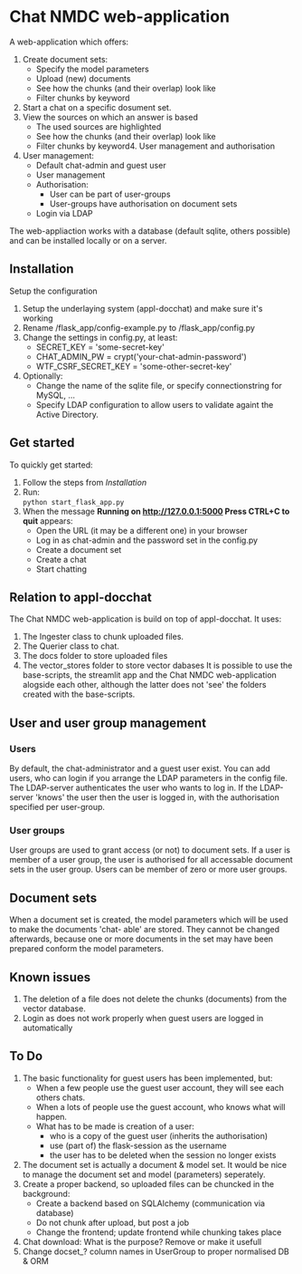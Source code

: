 # Chat NMDC web-application
A web-application which offers:
1. Create document sets:
   * Specify the model parameters
   * Upload (new) documents
   * See how the chunks (and their overlap) look like
   * Filter chunks by keyword
2. Start a chat on a specific dosument set.
3. View the sources on which an answer is based
   * The used sources are highlighted
   * See how the chunks (and their overlap) look like
   * Filter chunks by keyword4. User management and authorisation
4. User management:
   * Default chat-admin and guest user
   * User management
   * Authorisation:
     * User can be part of user-groups
     * User-groups have authorisation on document sets
   * Login via LDAP

The web-appliaction works with a database (default sqlite, others possible) and can be installed locally or on a server.

## Installation
Setup the configuration
1. Setup the underlaying system (appl-docchat) and make sure it's working
2. Rename /flask_app/config-example.py to /flask_app/config.py
3. Change the settings in config.py, at least:
   * SECRET_KEY = 'some-secret-key'
   * CHAT_ADMIN_PW = crypt('your-chat-admin-password')
   * WTF_CSRF_SECRET_KEY = 'some-other-secret-key'
4. Optionally:
   * Change the name of the sqlite file, or specify connectionstring for MySQL, ...
   * Specify LDAP configuration to allow users to validate againt the Active Directory.

## Get started
To quickly get started:
1. Follow the steps from *Installation*
2. Run:<br>
<code>python start_flask_app.py</code>
3. When the message **Running on http://127.0.0.1:5000 Press CTRL+C to quit** appears:
   * Open the URL (it may be a different one) in your browser
   * Log in as chat-admin and the password set in the config.py
   * Create a document set
   * Create a chat
   * Start chatting

## Relation to appl-docchat
The Chat NMDC web-application is build on top of appl-docchat. It uses:
1. The Ingester class to chunk uploaded files.
2. The Querier class to chat.
3. The docs folder to store uploaded files
4. The vector_stores folder to store vector dabases
It is possible to use the base-scripts, the streamlit app and the Chat NMDC web-application alogside each other, although the latter does not 'see' the folders created with the base-scripts.

## User and user group management
### Users
By default, the chat-administrator and a guest user exist. You can add users, who can login if you
arrange the LDAP parameters in the config file. The LDAP-server authenticates the user who wants to
log in. If the LDAP-server 'knows' the user then the user is logged in, with the authorisation
specified per user-group.
### User groups
User groups are used to grant access (or not) to document sets. If a user is member of a user group,
the user is authorised for all accessable document sets in the user group. Users can be member of
zero or more user groups.

## Document sets
When a document set is created, the model parameters which will be used to make the documents 'chat-
able' are stored. They cannot be changed afterwards, because one or more documents in the set may
have been prepared conform the model parameters.

## Known issues
1. The deletion of a file does not delete the chunks (documents) from the vector database.
2. Login as does not work properly when guest users are logged in automatically

## To Do
1. The basic functionality for guest users has been implemented, but:
   * When a few people use the guest user account, they will see each others chats.
   * When a lots of people use the guest account, who knows what will happen.
   * What has to be made is creation of a user:
     * who is a copy of the guest user (inherits the authorisation)
     * use (part of) the flask-session as the username
     * the user has to be deleted when the session no longer exists
2. The document set is actually a document & model set. It would be nice to manage the document set and model (parameters) seperately.
3. Create a proper backend, so uploaded files can be chuncked in the background:
   * Create a backend based on SQLAlchemy (communication via database)
   * Do not chunk after upload, but post a job
   * Change the frontend; update frontend while chunking takes place
4. Chat download: What is the purpose? Remove or make it usefull
5. Change docset_? column names in UserGroup to proper normalised DB & ORM